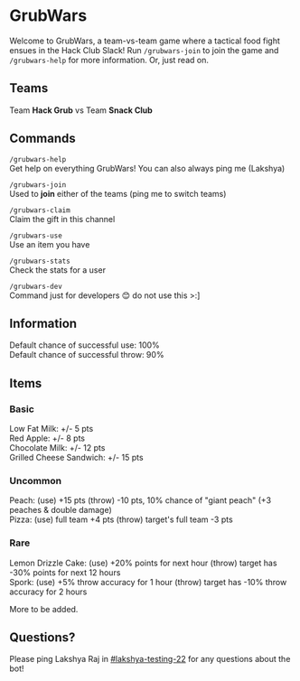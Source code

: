 # GrubWars

Welcome to GrubWars, a team-vs-team game where a tactical food fight ensues in the Hack Club Slack! Run `/grubwars-join` to join the game and `/grubwars-help` for more information. Or, just read on.

## Teams

Team **Hack Grub** vs Team **Snack Club**

## Commands

`/grubwars-help` <br>
Get help on everything GrubWars! You can also always ping me (Lakshya)

`/grubwars-join` <br>
Used to **join** either of the teams (ping me to switch teams)

`/grubwars-claim` <br>
Claim the gift in this channel

`/grubwars-use` <br>
Use an item you have

<!--
`/grubwars-give` <br>
Give an item you have to someone else

`/grubwars-shop` <br>
Open the shop to buy stuff with lunch money
-->

`/grubwars-stats` <br>
Check the stats for a user

<!--
`/grubwars-leaderboard` <br>
See the current leaderboard!
-->

`/grubwars-dev` <br>
Command just for developers 😊 do not use this >:]

## Information

Default chance of successful use: 100% <br>
Default chance of successful throw: 90%

<!--
Items that can be confiscated: Wine, Citation

Notes:
- Wine can only be made by using Grapes (the cafeteria obviously doesn't sell it, lol)
- Curses can only be bought in the secret shop and have 100% success rate
-->

## Items

### Basic

Low Fat Milk: +/- 5 pts <br>
Red Apple: +/- 8 pts <br>
Chocolate Milk: +/- 12 pts <br>
Grilled Cheese Sandwich: +/- 15 pts <br>

### Uncommon

Peach: (use) +15 pts (throw) -10 pts, 10% chance of "giant peach" (+3 peaches & double damage) <br>
Pizza: (use) full team +4 pts (throw) target's full team -3 pts <br>

### Rare

Lemon Drizzle Cake: (use) +20% points for next hour (throw) target has -30% points for next 12 hours <br>
Spork: (use) +5% throw accuracy for 1 hour (throw) target has -10% throw accuracy for 2 hours <br>

More to be added.

<!--
Wine:
- (use) every 5 grapes = +0.1x multiplier, i.e. 25 grapes = 1.5x multiplier (for points and damage). throw success rate drops to random(50-70)% <br>
- (throw) target's attacks are 10% less effective; their success rates also drop to random(50-70)% <br>

### Combinations

Pizza Box: (use) need 4 pizza slices, +75 pts (throw) -20 pts & target loses random(2-4) pizza slices <br>
Grapes: (use) need 20+ grapes, make wine; more grapes, more potent wine (throw) -2 pts <br>
Bullying Power: (use/throw) if 3 people use this towards the same target, that target's inventory & lunch money is stolen and redistributed between the bullies <br>

### Spells

Curse of Starvation: (use/throw) target loses points each hour until they **use** an item. Useful if a player stockpiles points and then goes offline <br>
Boon of Immunity: (use/throw) target is immune to **all** effects for 30 minutes. This includes positive effects! <br>
Curse of Isolation: (use/throw) target cannot share or cooperate with anyone for 12 hours. This includes giving items, combination attacks like Bully, etc. This can be countered with a Boon of Immunity! <br>
Boon of Giving: (use/throw) full team has +10% point bonus for 45 minutes <br>
Curse of Confiscation:
- (use) **everyone** is searched (including your own team), items have 40% chance of being confiscated <br>
- (throw) target is searched, items have 70% chance of being confiscated <br>

### School Staff

Trash Grabber: (use) +50 pts (throw) take 1 item of choice from target <br>
Citation: (use/throw) target's attack has 10% chance of backfiring, only then does this citation expire <br>

### Misc

"Slacker, Snacker, & Attacker!": can be received randomly after playing for at least 1 week. Has no effect in game, but is a cool title to have! :] <br>

### Shop

?
-->

## Questions?

Please ping Lakshya Raj in [#lakshya-testing-22](https://hackclub.slack.com/archives/C091UF79VDM) for any questions about the bot!
